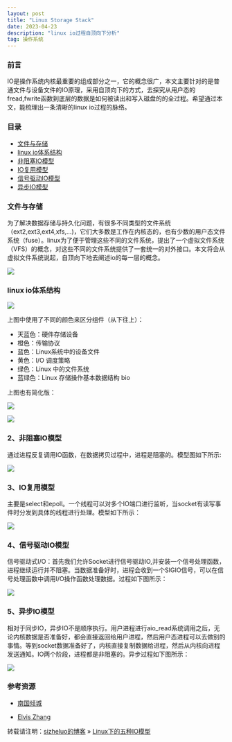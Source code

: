 ```yaml
---
layout: post
title: "Linux Storage Stack"
date: 2023-04-23
description: "linux io过程自顶向下分析"
tag: 操作系统
---
```


### 前言

IO是操作系统内核最重要的组成部分之一，它的概念很广，本文主要针对的是普通文件与设备文件的IO原理，采用自顶向下的方式，去探究从用户态的fread,fwrite函数到底层的数据是如何被读出和写入磁盘的的全过程。希望通过本文，能梳理出一条清晰的linux io过程的脉络。

### 目录

* [文件与存储](#chapter1)
* [linux io体系结构](#chapter2)
* [非阻塞IO模型](#chapter3)
* [IO复用模型](#chapter4)
* [信号驱动IO模型](#chapter5)
* [异步IO模型](#chapter6)

### <a name="chapter1"></a>文件与存储

为了解决数据存储与持久化问题，有很多不同类型的文件系统（ext2,ext3,ext4,xfs,…)，它们大多数是工作在内核态的，也有少数的用户态文件系统（fuse）。linux为了便于管理这些不同的文件系统，提出了一个虚拟文件系统（VFS）的概念，对这些不同的文件系统提供了一套统一的对外接口。本文将会从虚拟文件系统说起，自顶向下地去阐述io的每一层的概念。

![](https://wjqwsp.github.io/img/mmap.png)

### <a name="chapter2"></a>linux io体系结构

![](https://raw.githubusercontent.com/zjs1224522500/PicGoImages/master//img/blog/20210422102901.png)

上图中使用了不同的颜色来区分组件（从下往上）：  

- 天蓝色：硬件存储设备  
- 橙色：传输协议  
- 蓝色：Linux系统中的设备文件  
- 黄色：I/O 调度策略  
- 绿色：Linux 中的文件系统  
- 蓝绿色：Linux 存储操作基本数据结构 bio  

上图也有简化版：

![](https://raw.githubusercontent.com/zjs1224522500/PicGoImages/master//img/blog/20210421154439.png)

![](https://wjqwsp.github.io/img/io-structure.png)

### <a name="chapter3"></a>2、非阻塞IO模型

通过进程反复调用IO函数，在数据拷贝过程中，进程是阻塞的。模型图如下所示:

![](https://s3.uuu.ovh/imgs/2023/04/08/6e6b3e864487507a.png)

### <a name="chapter4"></a>3、IO复用模型

主要是select和epoll。一个线程可以对多个IO端口进行监听，当socket有读写事件时分发到具体的线程进行处理。模型如下所示：

![](https://s3.uuu.ovh/imgs/2023/04/08/6ebb27489b5668cb.png)

### <a name="chapter5"></a>4、信号驱动IO模型

信号驱动式I/O：首先我们允许Socket进行信号驱动IO,并安装一个信号处理函数，进程继续运行并不阻塞。当数据准备好时，进程会收到一个SIGIO信号，可以在信号处理函数中调用I/O操作函数处理数据。过程如下图所示：

![](https://s3.uuu.ovh/imgs/2023/04/08/04935453025bdbb8.png)

### <a name="chapter6"></a>5、异步IO模型

相对于同步IO，异步IO不是顺序执行。用户进程进行aio_read系统调用之后，无论内核数据是否准备好，都会直接返回给用户进程，然后用户态进程可以去做别的事情。等到socket数据准备好了，内核直接复制数据给进程，然后从内核向进程发送通知。IO两个阶段，进程都是非阻塞的。异步过程如下图所示：

![](https://s3.uuu.ovh/imgs/2023/04/08/2ca15f43fc8b9e37.png)

### 参考资源

* [南国倾城](https://wjqwsp.github.io/2018/12/18/linux-io%E8%BF%87%E7%A8%8B%E8%87%AA%E9%A1%B6%E5%90%91%E4%B8%8B%E5%88%86%E6%9E%90/)

* [Elvis Zhang](https://blog.shunzi.tech/post/Linux_Storage_Stack/)

转载请注明：[sizheluo的博客](https://sizheluo.github.io) » [Linux下的五种IO模型](https://sizheluo.github.io/2023/04/Linux-IO%E6%A8%A1%E5%9E%8B//)